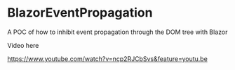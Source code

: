# BlazorEventPropagation
A POC of how to inhibit event propagation through the DOM tree with Blazor

Video here

https://www.youtube.com/watch?v=ncp2RJCbSvs&feature=youtu.be
